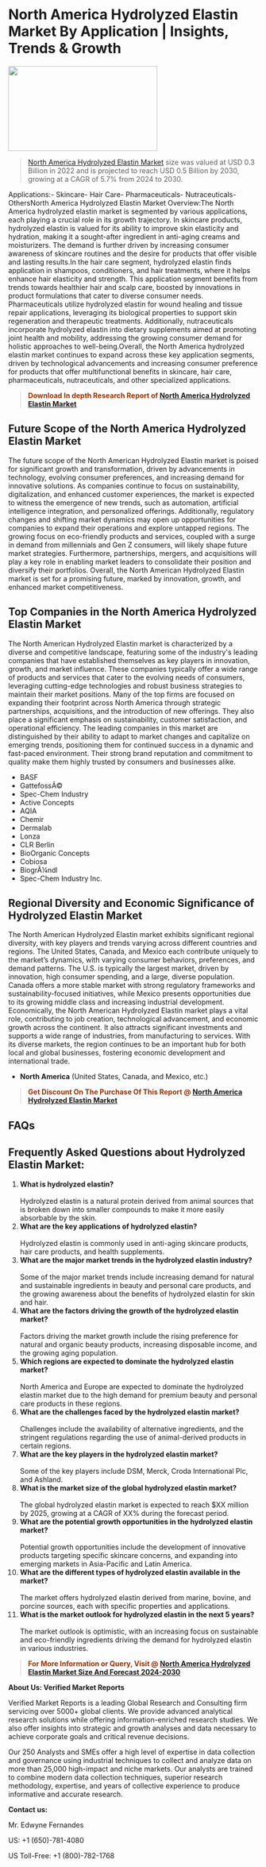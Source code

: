 <p><h1>North America Hydrolyzed Elastin Market By Application | Insights, Trends & Growth</h1><p><img class="aligncenter size-medium wp-image-105565" src="https://ffe5etoiles.com/wp-content/uploads/2025/01/MST7-300x171.png" alt="" width="300" height="171" /></p><blockquote><p><a href="https://www.verifiedmarketreports.com/download-sample/?rid=494358&utm_source=Github-NA&utm_medium=377" target="_blank">North America Hydrolyzed Elastin Market</a> size was valued at USD 0.3 Billion in 2022 and is projected to reach USD 0.5 Billion by 2030, growing at a CAGR of 5.7% from 2024 to 2030.</p></blockquote>Applications:- Skincare- Hair Care- Pharmaceuticals- Nutraceuticals- OthersNorth America Hydrolyzed Elastin Market Overview:The North America hydrolyzed elastin market is segmented by various applications, each playing a crucial role in its growth trajectory. In skincare products, hydrolyzed elastin is valued for its ability to improve skin elasticity and hydration, making it a sought-after ingredient in anti-aging creams and moisturizers. The demand is further driven by increasing consumer awareness of skincare routines and the desire for products that offer visible and lasting results.In the hair care segment, hydrolyzed elastin finds application in shampoos, conditioners, and hair treatments, where it helps enhance hair elasticity and strength. This application segment benefits from trends towards healthier hair and scalp care, boosted by innovations in product formulations that cater to diverse consumer needs. Pharmaceuticals utilize hydrolyzed elastin for wound healing and tissue repair applications, leveraging its biological properties to support skin regeneration and therapeutic treatments. Additionally, nutraceuticals incorporate hydrolyzed elastin into dietary supplements aimed at promoting joint health and mobility, addressing the growing consumer demand for holistic approaches to well-being.Overall, the North America hydrolyzed elastin market continues to expand across these key application segments, driven by technological advancements and increasing consumer preference for products that offer multifunctional benefits in skincare, hair care, pharmaceuticals, nutraceuticals, and other specialized applications.</p><blockquote><p><span style="color: #993300;"><strong>Download In depth Research Report of <a href="https://www.verifiedmarketreports.com/download-sample/?rid=494358&utm_source=Github-NA&utm_medium=377">North America Hydrolyzed Elastin Market</a></strong></span></p></blockquote><h2>Future Scope of the North America Hydrolyzed Elastin Market</h2><p>The future scope of the North American Hydrolyzed Elastin market is poised for significant growth and transformation, driven by advancements in technology, evolving consumer preferences, and increasing demand for innovative solutions. As companies continue to focus on sustainability, digitalization, and enhanced customer experiences, the market is expected to witness the emergence of new trends, such as automation, artificial intelligence integration, and personalized offerings. Additionally, regulatory changes and shifting market dynamics may open up opportunities for companies to expand their operations and explore untapped regions. The growing focus on eco-friendly products and services, coupled with a surge in demand from millennials and Gen Z consumers, will likely shape future market strategies. Furthermore, partnerships, mergers, and acquisitions will play a key role in enabling market leaders to consolidate their position and diversify their portfolios. Overall, the North American Hydrolyzed Elastin market is set for a promising future, marked by innovation, growth, and enhanced market competitiveness.</p><h2>Top Companies in the North America Hydrolyzed Elastin Market</h2><p>The North American Hydrolyzed Elastin market is characterized by a diverse and competitive landscape, featuring some of the industry's leading companies that have established themselves as key players in innovation, growth, and market influence. These companies typically offer a wide range of products and services that cater to the evolving needs of consumers, leveraging cutting-edge technologies and robust business strategies to maintain their market positions. Many of the top firms are focused on expanding their footprint across North America through strategic partnerships, acquisitions, and the introduction of new offerings. They also place a significant emphasis on sustainability, customer satisfaction, and operational efficiency. The leading companies in this market are distinguished by their ability to adapt to market changes and capitalize on emerging trends, positioning them for continued success in a dynamic and fast-paced environment. Their strong brand reputation and commitment to quality make them highly trusted by consumers and businesses alike.</p><p><ul><li>BASF </li><li> GattefossÃ© </li><li> Spec-Chem Industry </li><li> Active Concepts </li><li> AQIA </li><li> Chemir </li><li> Dermalab </li><li> Lonza </li><li> CLR Berlin </li><li> BioOrganic Concepts </li><li> Cobiosa </li><li> BiogrÃ¼ndl </li><li> Spec-Chem Industry Inc.</li></ul></p><h2>Regional Diversity and Economic Significance of Hydrolyzed Elastin Market</h2><p>The North American Hydrolyzed Elastin market exhibits significant regional diversity, with key players and trends varying across different countries and regions. The United States, Canada, and Mexico each contribute uniquely to the market’s dynamics, with varying consumer behaviors, preferences, and demand patterns. The U.S. is typically the largest market, driven by innovation, high consumer spending, and a large, diverse population. Canada offers a more stable market with strong regulatory frameworks and sustainability-focused initiatives, while Mexico presents opportunities due to its growing middle class and increasing industrial development. Economically, the North American Hydrolyzed Elastin market plays a vital role, contributing to job creation, technological advancement, and economic growth across the continent. It also attracts significant investments and supports a wide range of industries, from manufacturing to services. With its diverse markets, the region continues to be an important hub for both local and global businesses, fostering economic development and international trade.</p><ul> <li><strong>North America</strong> (United States, Canada, and Mexico, etc.)</li></ul><blockquote><p><span style="color: #993300;"><strong>Get Discount On The Purchase Of This Report @ <a href="https://www.verifiedmarketreports.com/ask-for-discount/?rid=494358&utm_source=Github-NA&utm_medium=377">North America Hydrolyzed Elastin Market</a></strong></span></p></blockquote><h2>FAQs</h2><p><h2>Frequently Asked Questions about Hydrolyzed Elastin Market:</h2><ol> <li> <strong>What is hydrolyzed elastin?</div><div></strong><br> Hydrolyzed elastin is a natural protein derived from animal sources that is broken down into smaller compounds to make it more easily absorbable by the skin. </li> <li> <strong>What are the key applications of hydrolyzed elastin?</div><div></strong><br> Hydrolyzed elastin is commonly used in anti-aging skincare products, hair care products, and health supplements. </li> <li> <strong>What are the major market trends in the hydrolyzed elastin industry?</div><div></strong><br> Some of the major market trends include increasing demand for natural and sustainable ingredients in beauty and personal care products, and the growing awareness about the benefits of hydrolyzed elastin for skin and hair. </li> <li> <strong>What are the factors driving the growth of the hydrolyzed elastin market?</div><div></strong><br> Factors driving the market growth include the rising preference for natural and organic beauty products, increasing disposable income, and the growing aging population. </li> <li> <strong>Which regions are expected to dominate the hydrolyzed elastin market?</div><div></strong><br> North America and Europe are expected to dominate the hydrolyzed elastin market due to the high demand for premium beauty and personal care products in these regions. </li> <li> <strong>What are the challenges faced by the hydrolyzed elastin market?</div><div></strong><br> Challenges include the availability of alternative ingredients, and the stringent regulations regarding the use of animal-derived products in certain regions. </li> <li> <strong>What are the key players in the hydrolyzed elastin market?</div><div></strong><br> Some of the key players include DSM, Merck, Croda International Plc, and Ashland. </li> <li> <strong>What is the market size of the global hydrolyzed elastin market?</div><div></strong><br> The global hydrolyzed elastin market is expected to reach $XX million by 2025, growing at a CAGR of XX% during the forecast period. </li> <li> <strong>What are the potential growth opportunities in the hydrolyzed elastin market?</div><div></strong><br> Potential growth opportunities include the development of innovative products targeting specific skincare concerns, and expanding into emerging markets in Asia-Pacific and Latin America. </li> <li> <strong>What are the different types of hydrolyzed elastin available in the market?</div><div></strong><br> The market offers hydrolyzed elastin derived from marine, bovine, and porcine sources, each with specific properties and applications. </li> <li> <strong>What is the market outlook for hydrolyzed elastin in the next 5 years?</div><div></strong><br> The market outlook is optimistic, with an increasing focus on sustainable and eco-friendly ingredients driving the demand for hydrolyzed elastin in various industries. </li></ol></body></html></p><blockquote><p><span style="color: #993300;"><strong>For More Information or Query, Visit @ <a href="https://www.verifiedmarketreports.com/product/hydrolyzed-elastin-market/">North America Hydrolyzed Elastin Market Size And Forecast 2024-2030</a></strong></span></p></blockquote><p><strong>About Us: Verified Market Reports</strong></p><p>Verified Market Reports is a leading Global Research and Consulting firm servicing over 5000+ global clients. We provide advanced analytical research solutions while offering information-enriched research studies. We also offer insights into strategic and growth analyses and data necessary to achieve corporate goals and critical revenue decisions.</p><p>Our 250 Analysts and SMEs offer a high level of expertise in data collection and governance using industrial techniques to collect and analyze data on more than 25,000 high-impact and niche markets. Our analysts are trained to combine modern data collection techniques, superior research methodology, expertise, and years of collective experience to produce informative and accurate research.</p><p><strong>Contact us:</strong></p><p>Mr. Edwyne Fernandes</p><p>US: +1 (650)-781-4080</p><p>US Toll-Free: +1 (800)-782-1768</p>
